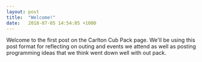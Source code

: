 ```yaml
---
layout: post
title:  "Welcome!"
date:   2018-07-05 14:54:05 +1000
---
```


Welcome to the first post on the Carlton Cub Pack page. We'll be using
this post format for reflecting on outing and events we attend as well
as posting programming ideas that we think went down well with out pack.
